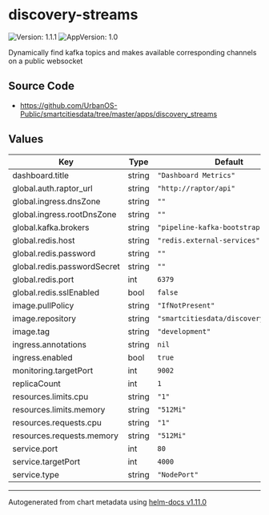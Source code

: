 # discovery-streams

![Version: 1.1.1](https://img.shields.io/badge/Version-1.1.1-informational?style=flat-square) ![AppVersion: 1.0](https://img.shields.io/badge/AppVersion-1.0-informational?style=flat-square)

Dynamically find kafka topics and makes available corresponding channels on a public websocket

## Source Code

* <https://github.com/UrbanOS-Public/smartcitiesdata/tree/master/apps/discovery_streams>

## Values

| Key | Type | Default | Description |
|-----|------|---------|-------------|
| dashboard.title | string | `"Dashboard Metrics"` |  |
| global.auth.raptor_url | string | `"http://raptor/api"` |  |
| global.ingress.dnsZone | string | `""` |  |
| global.ingress.rootDnsZone | string | `""` |  |
| global.kafka.brokers | string | `"pipeline-kafka-bootstrap:9092"` |  |
| global.redis.host | string | `"redis.external-services"` |  |
| global.redis.password | string | `""` |  |
| global.redis.passwordSecret | string | `""` |  |
| global.redis.port | int | `6379` |  |
| global.redis.sslEnabled | bool | `false` |  |
| image.pullPolicy | string | `"IfNotPresent"` |  |
| image.repository | string | `"smartcitiesdata/discovery_streams"` |  |
| image.tag | string | `"development"` |  |
| ingress.annotations | string | `nil` |  |
| ingress.enabled | bool | `true` |  |
| monitoring.targetPort | int | `9002` |  |
| replicaCount | int | `1` |  |
| resources.limits.cpu | string | `"1"` |  |
| resources.limits.memory | string | `"512Mi"` |  |
| resources.requests.cpu | string | `"1"` |  |
| resources.requests.memory | string | `"512Mi"` |  |
| service.port | int | `80` |  |
| service.targetPort | int | `4000` |  |
| service.type | string | `"NodePort"` |  |

----------------------------------------------
Autogenerated from chart metadata using [helm-docs v1.11.0](https://github.com/norwoodj/helm-docs/releases/v1.11.0)
